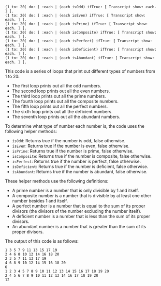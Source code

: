 ```smalltalk
(1 to: 20) do: [ :each | (each isOdd) ifTrue: [ Transcript show: each. ] ].
(1 to: 20) do: [ :each | (each isEven) ifTrue: [ Transcript show: each. ] ].
(1 to: 20) do: [ :each | (each isPrime) ifTrue: [ Transcript show: each. ] ].
(1 to: 20) do: [ :each | (each isComposite) ifTrue: [ Transcript show: each. ] ].
(1 to: 20) do: [ :each | (each isPerfect) ifTrue: [ Transcript show: each. ] ].
(1 to: 20) do: [ :each | (each isDeficient) ifTrue: [ Transcript show: each. ] ].
(1 to: 20) do: [ :each | (each isAbundant) ifTrue: [ Transcript show: each. ] ].
```

This code is a series of loops that print out different types of numbers from 1 to 20.

- The first loop prints out all the odd numbers.
- The second loop prints out all the even numbers.
- The third loop prints out all the prime numbers.
- The fourth loop prints out all the composite numbers.
- The fifth loop prints out all the perfect numbers.
- The sixth loop prints out all the deficient numbers.
- The seventh loop prints out all the abundant numbers.

To determine what type of number each number is, the code uses the following helper methods:

- `isOdd`: Returns true if the number is odd, false otherwise.
- `isEven`: Returns true if the number is even, false otherwise.
- `isPrime`: Returns true if the number is prime, false otherwise.
- `isComposite`: Returns true if the number is composite, false otherwise.
- `isPerfect`: Returns true if the number is perfect, false otherwise.
- `isDeficient`: Returns true if the number is deficient, false otherwise.
- `isAbundant`: Returns true if the number is abundant, false otherwise.

These helper methods use the following definitions:

- A prime number is a number that is only divisible by 1 and itself.
- A composite number is a number that is divisible by at least one other number besides 1 and itself.
- A perfect number is a number that is equal to the sum of its proper divisors (the divisors of the number excluding the number itself).
- A deficient number is a number that is less than the sum of its proper divisors.
- An abundant number is a number that is greater than the sum of its proper divisors.

The output of this code is as follows:

```
1 3 5 7 9 11 13 15 17 19
2 4 6 8 10 12 14 16 18 20
2 3 5 7 11 13 17 19
4 6 8 9 10 12 14 15 16 18 20
6
1 2 3 4 5 7 8 9 10 11 12 13 14 15 16 17 18 19 20
2 4 5 6 7 8 9 10 11 12 13 14 16 17 18 19 20
12
```